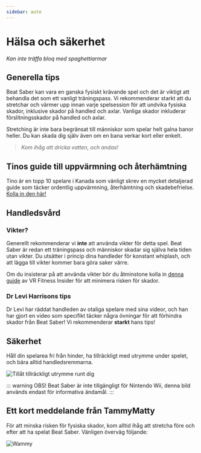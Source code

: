 ```yaml
---
sidebar: auto
---
```


# Hälsa och säkerhet
_Kan inte träffa bloq med spaghettiarmar_

## Generella tips
Beat Saber kan vara en ganska fysiskt krävande spel och det är viktigt att behandla det som ett vanligt träningspass. Vi rekommenderar starkt att du stretchar och värmer upp innan varje spelsession för att undvika fysiska skador, inklusive skador på handled och axlar. Vanliga skador inkluderar förslitningsskador på handled och axlar.

Stretching är inte bara begränsat till människor som spelar helt galna banor heller. Du kan skada dig själv även om en bana verkar kort eller enkelt.

> _Kom ihåg att dricka vatten, och andas!_

## Tinos guide till uppvärmning och återhämtning
Tino är en topp 10 spelare i Kanada som vänligt skrev en mycket detaljerad guide som täcker ordentlig uppvärmning, återhämtning och skadebefrielse. [Kolla in den här!](https://docs.google.com/document/d/122rd-eU0mkwQ6fXUwSmo1_XAh73Jyqd1u6ncrUjtkD0/)

## Handledsvård
### Vikter?
Generellt rekommenderar vi **inte** att använda vikter för detta spel. Beat Saber är redan ett träningspass och människor skadar sig själva hela tiden utan vikter. Du utsätter i princip dina handleder för konstant whiplash, och att lägga till vikter kommer bara göra saker värre.

Om du insisterar på att använda vikter bör du åtminstone kolla in [denna guide](https://www.vrfitnessinsider.com/beat-saber-weighted-gear/) av VR Fitness Insider för att minimera risken för skador.

### Dr Levi Harrisons tips
Dr Levi har räddat handleden av otaliga spelare med sina videor, och han har gjort en video som specifikt täcker några övningar för att förhindra skador från Beat Saber! Vi rekommenderar **starkt** hans tips!

<YouTube url='https://www.youtube.com/watch?v=IoL1NOKUmoU' />

## Säkerhet
Håll din spelarea fri från hinder, ha tillräckligt med utrymme under spelet, och bära alltid handledsremmarna.

![Tillåt tillräckligt utrymme runt dig](~@images/health-and-safety/allow-adequate-room-around-you.png "Tillåt tillräckligt utrymme runt dig")

::: warning OBS! Beat Saber är inte tillgängligt för Nintendo Wii, denna bild används endast för informativa ändamål. :::

## Ett kort meddelande från TammyMatty
För att minska risken för fysiska skador, kom alltid ihåg att stretcha före och efter att ha spelat Beat Saber. Vänligen överväg följande:

![Wammy](~@images/health-and-safety/wammy.gif "Wammy")
